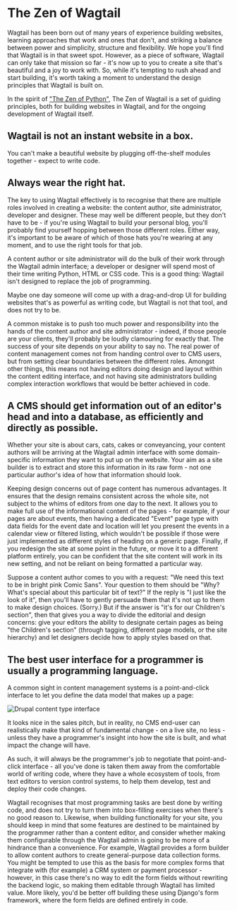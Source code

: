# The Zen of Wagtail

Wagtail has been born out of many years of experience building websites, learning approaches that work and ones that don\'t, and striking a balance between power and simplicity, structure and flexibility.
We hope you\'ll find that Wagtail is in that sweet spot.
However, as a piece of software, Wagtail can only take that mission so far - it\'s now up to you to create a site that\'s beautiful and a joy to work with.
So, while it\'s tempting to rush ahead and start building, it\'s worth taking a moment to understand the design principles that Wagtail is built on.

In the spirit of [\"The Zen of Python\"](https://www.python.org/dev/peps/pep-0020/), The Zen of Wagtail is a set of guiding principles, both for building websites in Wagtail, and for the ongoing development of Wagtail itself.

## Wagtail is not an instant website in a box.

You can\'t make a beautiful website by plugging off-the-shelf modules together - expect to write code.

## Always wear the right hat.

The key to using Wagtail effectively is to recognise that there are multiple roles involved in creating a website: the content author, site administrator, developer and designer.
These may well be different people, but they don\'t have to be - if you\'re using Wagtail to build your personal blog, you\'ll probably find yourself hopping between those different roles.
Either way, it\'s important to be aware of which of those hats you\'re wearing at any moment, and to use the right tools for that job.

A content author or site administrator will do the bulk of their work through the Wagtail admin interface; a developer or designer will spend most of their time writing Python, HTML or CSS code. This is a good thing: Wagtail isn\'t designed to replace the job of programming.

Maybe one day someone will come up with a drag-and-drop UI for building websites that\'s as powerful as writing code, but Wagtail is not that tool, and does not try to be.

A common mistake is to push too much power and responsibility into the hands of the content author and site administrator - indeed, if those people are your clients, they\'ll probably be loudly clamouring for exactly that.
The success of your site depends on your ability to say no.
The real power of content management comes not from handing control over to CMS users, but from setting clear boundaries between the different roles.
Amongst other things, this means not having editors doing design and layout within the content editing interface, and not having site administrators building complex interaction workflows that would be better achieved in code.

## A CMS should get information out of an editor\'s head and into a database, as efficiently and directly as possible.

Whether your site is about cars, cats, cakes or conveyancing, your content authors will be arriving at the Wagtail admin interface with some domain-specific information they want to put up on the website.
Your aim as a site builder is to extract and store this information in its raw form - not one particular author\'s idea of how that information should look.

Keeping design concerns out of page content has numerous advantages.
It ensures that the design remains consistent across the whole site, not subject to the whims of editors from one day to the next.
It allows you to make full use of the informational content of the pages - for example, if your pages are about events, then having a dedicated \"Event\" page type with data fields for the event date and location will let you present the events in a calendar view or filtered listing, which wouldn\'t be possible if those were just implemented as different styles of heading on a generic page.
Finally, if you redesign the site at some point in the future, or move it to a different platform entirely, you can be confident that the site content will work in its new setting, and not be reliant on being formatted a particular way.

Suppose a content author comes to you with a request:
\"We need this text to be in bright pink Comic Sans\".
Your question to them should be \"Why? What\'s special about this particular bit of text?\"
If the reply is \"I just like the look of it\", then you\'ll have to gently persuade them that it\'s not up to them to make design choices.
(Sorry.)
But if the answer is \"it\'s for our Children\'s section\", then that gives you a way to divide the editorial and design concerns:
give your editors the ability to designate certain pages as being \"the Children\'s section\" (through tagging, different page models, or the site hierarchy) and let designers decide how to apply styles based on that.

## The best user interface for a programmer is usually a programming language.

A common sight in content management systems is a point-and-click interface to let you define the data model that makes up a page:

![Drupal content type interface](/_static/images/drupal_content_type.png)

It looks nice in the sales pitch, but in reality, no CMS end-user can realistically make that kind of fundamental change - on a live site, no less - unless they have a programmer\'s insight into how the site is built, and what impact the change will have.

As such, it will always be the programmer\'s job to negotiate that point-and-click interface - all you\'ve done is taken them away from the comfortable world of writing code, where they have a whole ecosystem of tools, from text editors to version control systems, to help them develop, test and deploy their code changes.

Wagtail recognises that most programming tasks are best done by writing code, and does not try to turn them into box-filling exercises when there\'s no good reason to.
Likewise, when building functionality for your site, you should keep in mind that some features are destined to be maintained by the programmer rather than a content editor, and consider whether making them configurable through the Wagtail admin is going to be more of a hindrance than a convenience.
For example, Wagtail provides a form builder to allow content authors to create general-purpose data collection forms.
You might be tempted to use this as the basis for more complex forms that integrate with (for example) a CRM system or payment processor - however, in this case there\'s no way to edit the form fields without rewriting the backend logic, so making them editable through Wagtail has limited value.
More likely, you\'d be better off building these using Django\'s form framework, where the form fields are defined entirely in code.
